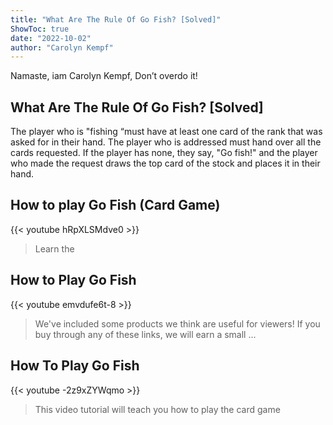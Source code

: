 ```yaml
---
title: "What Are The Rule Of Go Fish? [Solved]"
ShowToc: true 
date: "2022-10-02"
author: "Carolyn Kempf" 
---
```


Namaste, iam Carolyn Kempf, Don’t overdo it!
## What Are The Rule Of Go Fish? [Solved]
 The player who is "fishing “must have at least one card of the rank that was asked for in their hand. The player who is addressed must hand over all the cards requested. If the player has none, they say, "Go fish!" and the player who made the request draws the top card of the stock and places it in their hand.

## How to play Go Fish (Card Game)
{{< youtube hRpXLSMdve0 >}}
>Learn the 

## How to Play Go Fish
{{< youtube emvdufe6t-8 >}}
>We've included some products we think are useful for viewers! If you buy through any of these links, we will earn a small ...

## How To Play Go Fish
{{< youtube -2z9xZYWqmo >}}
>This video tutorial will teach you how to play the card game 


